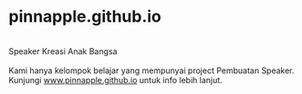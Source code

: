 # pinnapple.github.io
<br>Speaker Kreasi Anak Bangsa</br>
<br>Kami hanya kelompok belajar yang mempunyai project Pembuatan Speaker. Kunjungi www.pinnapple.github.io untuk info lebih lanjut.</br>
